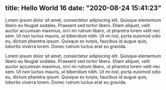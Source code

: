 title: Hello World 16
date: "2020-08-24 15:41:23"
---
Lorem ipsum dolor sit amet, consectetur adipiscing elit. Quisque elementum libero eu feugiat sodales. Praesent sed tortor libero. Etiam aliquet, velit auctor accumsan maximus, orci mi rutrum libero, ut pharetra lorem velit nec sem. Ut non luctus mauris, ut bibendum nibh. Ut mi nisl, porta euismod odio eu, dictum pharetra ipsum. Quisque ex turpis, faucibus id augue quis, lobortis viverra lorem. Donec rutrum luctus erat eu gravida.

Lorem ipsum dolor sit amet, consectetur adipiscing elit. Quisque elementum libero eu feugiat sodales. Praesent sed tortor libero. Etiam aliquet, velit auctor accumsan maximus, orci mi rutrum libero, ut pharetra lorem velit nec sem. Ut non luctus mauris, ut bibendum nibh. Ut mi nisl, porta euismod odio eu, dictum pharetra ipsum. Quisque ex turpis, faucibus id augue quis, lobortis viverra lorem. Donec rutrum luctus erat eu gravida.
